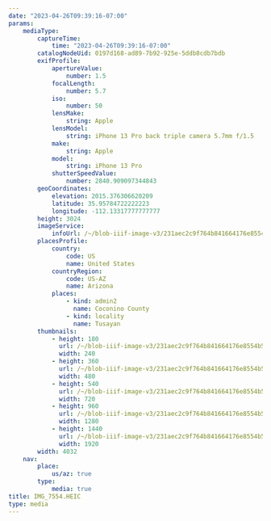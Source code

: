 ```yaml
---
date: "2023-04-26T09:39:16-07:00"
params:
    mediaType:
        captureTime:
            time: "2023-04-26T09:39:16-07:00"
        catalogNodeUid: 0197d168-ad89-7b92-925e-5ddb8cdb7bdb
        exifProfile:
            apertureValue:
                number: 1.5
            focalLength:
                number: 5.7
            iso:
                number: 50
            lensMake:
                string: Apple
            lensModel:
                string: iPhone 13 Pro back triple camera 5.7mm f/1.5
            make:
                string: Apple
            model:
                string: iPhone 13 Pro
            shutterSpeedValue:
                number: 2840.909097344843
        geoCoordinates:
            elevation: 2015.376306620209
            latitude: 35.95784722222223
            longitude: -112.13317777777777
        height: 3024
        imageService:
            infoUrl: /~/blob-iiif-image-v3/231aec2c9f764b841664176e8554b59bde9db47bfc6d7137b6042ab5628ac4c7/info.json
        placesProfile:
            country:
                code: US
                name: United States
            countryRegion:
                code: US-AZ
                name: Arizona
            places:
                - kind: admin2
                  name: Coconino County
                - kind: locality
                  name: Tusayan
        thumbnails:
            - height: 180
              url: /~/blob-iiif-image-v3/231aec2c9f764b841664176e8554b59bde9db47bfc6d7137b6042ab5628ac4c7/full/240%2C180/0/default.jpg
              width: 240
            - height: 360
              url: /~/blob-iiif-image-v3/231aec2c9f764b841664176e8554b59bde9db47bfc6d7137b6042ab5628ac4c7/full/480%2C360/0/default.jpg
              width: 480
            - height: 540
              url: /~/blob-iiif-image-v3/231aec2c9f764b841664176e8554b59bde9db47bfc6d7137b6042ab5628ac4c7/full/720%2C540/0/default.jpg
              width: 720
            - height: 960
              url: /~/blob-iiif-image-v3/231aec2c9f764b841664176e8554b59bde9db47bfc6d7137b6042ab5628ac4c7/full/1280%2C960/0/default.jpg
              width: 1280
            - height: 1440
              url: /~/blob-iiif-image-v3/231aec2c9f764b841664176e8554b59bde9db47bfc6d7137b6042ab5628ac4c7/full/1920%2C1440/0/default.jpg
              width: 1920
        width: 4032
    nav:
        place:
            us/az: true
        type:
            media: true
title: IMG_7554.HEIC
type: media
---
```

